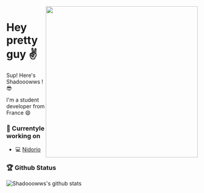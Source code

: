 <img align='right' src="https://media1.giphy.com/media/H7f5ZGjvKXBaLbBigO/giphy.gif" width="400">

# Hey pretty guy ✌

Sup! Here's Shadooowws ! 😎

I'm a student developer from France 😄

### 🚧 Currentyle working on

- 💻 [Nidorio](https://github.com/nidorio)

### 🏆 Github Status
![Shadooowws's github stats](https://github-readme-stats.vercel.app/api?username=Shadooowws&show_icons=true&theme=nightowl&count_private=true&hide=stars,issuers,prs,contribs)

<!--START_SECTION:waka-->
<!--START_SECTION:waka-->